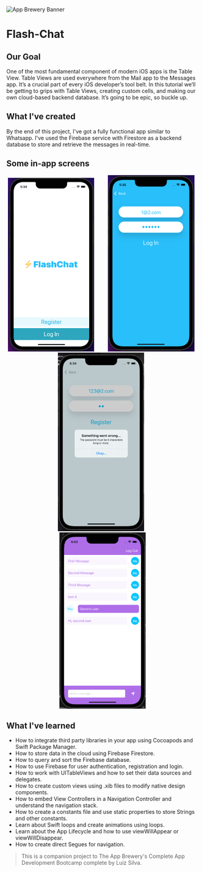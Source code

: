 ![App Brewery Banner](Documentation/AppBreweryBanner.png)

# Flash-Chat

## Our Goal

One of the most fundamental component of modern iOS apps is the Table View. Table Views are used everywhere from the Mail app to the Messages app. It’s a crucial part of every iOS developer’s tool belt. In this tutorial we’ll be getting to grips with Table Views, creating custom cells, and making our own cloud-based backend database. It’s going to be epic, so buckle up.

## What I've created

By the end of this project, I've got a fully functional app similar to Whatsapp. I've used the Firebase service with Firestore as a backend database to store and retrieve the messages in real-time.


## Some in-app screens
 <p align="center">
  <img alt="Light" src="Documentation/initial-page.png" width="45%">
&nbsp; &nbsp; &nbsp; &nbsp;
  <img alt="Dark" src="Documentation/login-page.png" width="45%">
&nbsp; &nbsp; &nbsp; &nbsp;
  <img alt="Dark" src="Documentation/register-error.png" width="45%">
&nbsp; &nbsp; &nbsp; &nbsp;
  <img alt="Dark" src="Documentation/chat-page.png" width="45%">
</p>


## What I've learned

* How to integrate third party libraries in your app using Cocoapods and Swift Package Manager.
* How to store data in the cloud using Firebase Firestore.
* How to query and sort the Firebase database.
* How to use Firebase for user authentication, registration and login.
* How to work with UITableViews and how to set their data sources and delegates.
* How to create custom views using .xib files to modify native design components.
* How to embed View Controllers in a Navigation Controller and understand the navigation stack.
* How to create a constants file and use static properties to store Strings and other constants.
* Learn about Swift loops and create animations using loops.
* Learn about the App Lifecycle and how to use viewWillAppear or viewWillDisappear.
* How to create direct Segues for navigation.

>This is a companion project to The App Brewery's Complete App Development Bootcamp complete by Luiz Silva.
